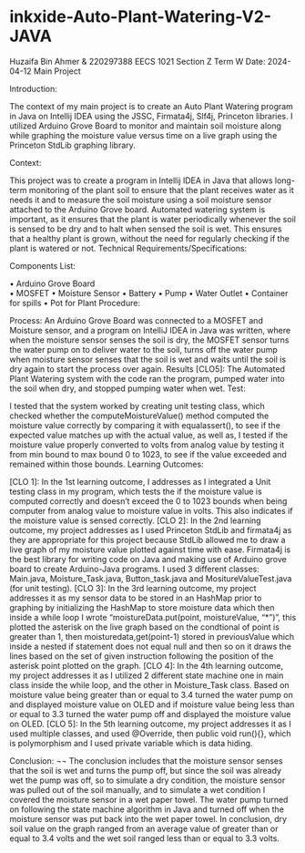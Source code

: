 ﻿# inkxide-Auto-Plant-Watering-V2-JAVA
Huzaifa Bin Ahmer & 220297388
EECS 1021 Section Z Term W
Date: 2024-04-12
Main Project

Introduction:

The context of my main project is to create an Auto Plant Watering program in Java on Intellij IDEA using the JSSC, Firmata4j, Slf4j, Princeton libraries. I utilized Arduino Grove Board to monitor and maintain soil moisture along while graphing the moisture value versus time on a live graph using the Princeton StdLib graphing library.

Context:

This project was to create a program in Intellij IDEA in Java that allows long-term monitoring of the plant soil to ensure that the plant receives water as it needs it and to measure the soil moisture using a soil moisture sensor attached to the Arduino Grove board. Automated watering system is important, as it ensures that the plant is water periodically whenever the soil is sensed to be dry and to halt when sensed the soil is wet. This ensures that a healthy plant is grown, without the need for regularly checking if the plant is watered or not.
Technical Requirements/Specifications:







Components List:

•	Arduino Grove Board     
•	MOSFET
•	Moisture Sensor
•	Battery
•	Pump
•	Water Outlet
•	Container for spills
•	Pot for Plant
Procedure:

Process: An Arduino Grove Board was connected to a MOSFET and Moisture sensor, and a program on IntelliJ IDEA in Java was written, where when the moisture sensor senses the soil is dry, the MOSFET sensor turns the water pump on to deliver water to the soil, turns off the water pump when moisture sensor senses that the soil is wet and waits until the soil is dry again to start the process over again. Results [CLO5]: The Automated Plant Watering system with the code ran the program, pumped water into the soil when dry, and stopped pumping water when wet.
 Test:













I tested that the system worked by creating unit testing class, which checked whether the computeMoistureValue() method computed the moisture value correctly by comparing it with equalassert(), to see if the expected value matches up with the actual value, as well as, I tested if the moisture value properly converted to volts from analog value by testing it from min bound to max bound 0 to 1023, to see if the value exceeded and remained within those bounds.
Learning Outcomes:

[CLO 1]: In the 1st learning outcome, I addresses as I integrated a Unit testing class in my program, which tests the if the moisture value is computed correctly and doesn’t exceed the 0 to 1023 bounds when being computer from analog value to moisture value in volts. This also indicates if the moisture value is sensed correctly.
[CLO 2]: In the 2nd learning outcome, my project addresses as I used Princeton StdLib and firmata4j as they are appropriate for this project because StdLib allowed me to draw a live graph of my moisture value plotted against time with ease. Firmata4j is the best library for writing code on Java and making use of Arduino grove board to create Arduino-Java programs. I used 3 different classes: Main.java, Moisture_Task.java, Button_task.java and MositureValueTest.java (for unit testing). 
[CLO 3]: In the 3rd  learning outcome, my project addresses it as my sensor data to be stored in an HashMap prior to graphing by initializing the HashMap to store moisture data which then inside a while loop I wrote “moistureData.put(point, moistureValue, “*”)”, this plotted the asterisk on the live graph based on the condtional of point is greater than 1, then moisturedata,get(point-1) stored in previousValue which inside a nested if statement does not equal null and then so on it draws the lines based on the set of given instruction following the position of the asterisk point plotted on the graph.
[CLO 4]: In the 4th learning outcome, my project addresses it as I utilized 2 different state machine one in main class inside the while loop, and the other in Moisture_Task class. Based on moisture value being greater than or equal to 3.4 turned the water pump on and displayed moisture value on OLED and if moisture value being less than or equal to 3.3 turned the water pump off and displayed the moisture value on OLED.
[CLO 5]: In the 5th learning outcome, my project addresses it as I used multiple classes, and used @Override, then public void run(){}, which is polymorphism and I used private variable which is data hiding.


Conclusion:
¬¬
The conclusion includes that the moisture sensor senses that the soil is wet and turns the pump off, but since the soil was already wet the pump was off, so to simulate a dry condition, the moisture sensor was pulled out of the soil manually, and to simulate a wet condition I covered the moisture sensor in a wet paper towel. The water pump turned on following the state machine algorithm in Java and turned off when the moisture sensor was put back into the wet paper towel. In conclusion, dry soil value on the graph ranged from an average value of greater than or equal to 3.4 volts and the wet soil ranged less than or equal to 3.3 volts. 













